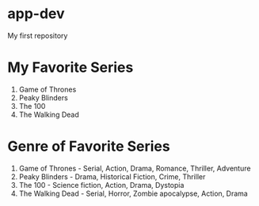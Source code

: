 # app-dev
My first repository

# My Favorite Series
<ol>
  <li>Game of Thrones</li>
  <li>Peaky Blinders</li>
  <li>The 100</li>
  <li>The Walking Dead</li>
</ol>

# Genre of Favorite Series
<ol>
  <li>Game of Thrones - Serial, Action, Drama, Romance, Thriller, Adventure</li>
  <li>Peaky Blinders - Drama, Historical Fiction, Crime, Thriller</li>
  <li>The 100 - Science fiction, Action, Drama, Dystopia</li>
  <li>The Walking Dead - Serial, Horror, Zombie apocalypse, Action, Drama</li>
</ol>
